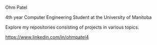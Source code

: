 Ohm Patel

4th year Computer Engineering Student at the University of Manitoba

Explore my repositories consisting of projects in various topics.

https://www.linkedin.com/in/ohmpatel4
